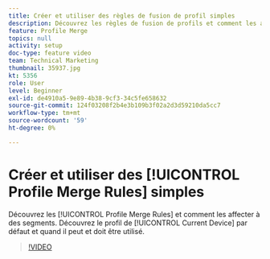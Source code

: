 ```yaml
---
title: Créer et utiliser des règles de fusion de profil simples
description: Découvrez les règles de fusion de profils et comment les affecter à des segments. Découvrez le profil par défaut « Appareil actuel » et quand il peut/doit être utilisé.
feature: Profile Merge
topics: null
activity: setup
doc-type: feature video
team: Technical Marketing
thumbnail: 35937.jpg
kt: 5356
role: User
level: Beginner
exl-id: de4910a5-9e89-4b38-9cf3-34c5fe658632
source-git-commit: 124f03208f2b4e3b109b3f02a2d3d59210da5cc7
workflow-type: tm+mt
source-wordcount: '59'
ht-degree: 0%

---
```


# Créer et utiliser des [!UICONTROL Profile Merge Rules] simples

Découvrez les [!UICONTROL Profile Merge Rules] et comment les affecter à des segments. Découvrez le profil de [!UICONTROL Current Device] par défaut et quand il peut et doit être utilisé.

>[!VIDEO](https://video.tv.adobe.com/v/40014/?quality=12&learn=on&captions=fre_fr)
